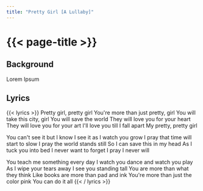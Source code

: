 ```yaml
---
title: "Pretty Girl [A Lullaby]"
---
```

# {{< page-title >}}

## Background
Lorem Ipsum

## Lyrics
{{< lyrics >}}
Pretty girl, pretty girl
You're more than just pretty, girl
You will take this city, girl
You will save the world
They will love you for your heart
They will love you for your art
I'll love you till I fall apart
My pretty, pretty girl

You can't see it but I know
I see it as I watch you grow
I pray that time will start to slow
I pray the world stands still
So I can save this in my head
As I tuck you into bed
I never want to forget
I pray I never will

You teach me something every day
I watch you dance and watch you play
As I wipe your tears away
I see you standing tall
You are more than what they think
Like books are more than pad and ink
You're more than just the color pink
You can do it all
{{< / lyrics >}}
